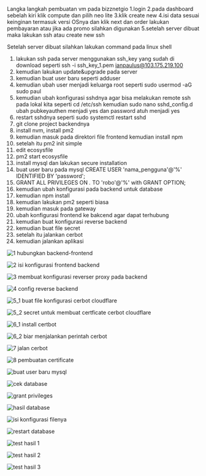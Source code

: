 Langka langkah pembuatan vm pada bizznetgio 1.login 2.pada dashboard sebelah kiri klik compute dan pilih neo lite 3.klik create new 4.isi data sesuai keinginan termasuk versi OSnya dan klik next dan order lakukan pembayaran atau jika ada promo silahkan digunakan 5.setelah server dibuat maka lakukan ssh atau create new ssh

Setelah server dibuat silahkan lakukan command pada linux shell

1. lakukan ssh pada server menggunakan ssh_key yang sudah di download seperti ssh -i ssh_key_1.pem ianpaulus@103.175.219.100
2. kemudian lakukan update&upgrade pada server
3. kemudian buat user baru seperti adduser
4. kemudian ubah user menjadi keluarga root seperti sudo usermod -aG sudo paul
5. kemudian ubah konfigurasi sshdnya agar bisa melakukan remote ssh pada lokal kita seperti cd /etc/ssh kemudian sudo nano sshd_config.d ubah pubkeyauthen menjadi yes dan password atuh menjadi yes
6. restart sshdnya seperti sudo systemctl restart sshd
7. git clone project backendnya
8. install nvm, install pm2
9. kemudian masuk pada direktori file frontend kemudian install npm
10. setelah itu pm2 init simple
11. edit ecosysfile
12. pm2 start ecosysfile
13. install mysql dan lakukan secure installation
14. buat user baru pada mysql CREATE USER 'nama_pengguna'@'%' IDENTIFIED BY 'password';
15.  GRANT ALL PRIVILEGES ON *.* TO 'robo'@'%' with GRANT OPTION;
16.  kemudian ubah konfigurasi pada backend untuk database
17.  kemudian npm install
18.  kemudian lakukan pm2 seperti biasa
19.  kemudian masuk pada gateway
20.  ubah konfigurasi frontend ke bakcend agar dapat terhubung
21.  kemudian buat konfigurasi reverse backend
22.  kemudian buat file secret
23.  setelah itu jalankan cerbot
24.  kemudian jalankan aplikasi

    
![1 hubungkan backend-frontend](https://github.com/sinambela99/devops-19-dumbways/assets/80032508/09adf502-2fa0-4f73-8598-c48fa8e14972)

![2 isi konfigurasi frontend backend](https://github.com/sinambela99/devops-19-dumbways/assets/80032508/3146fd9f-d838-40a1-a4cf-55c792eda493)

![3 membuat konfigurasi reverser proxy pada backend](https://github.com/sinambela99/devops-19-dumbways/assets/80032508/6481dbfb-8f3c-4809-9f5e-f4255ac26392)

![4 config reverse backend](https://github.com/sinambela99/devops-19-dumbways/assets/80032508/ab5ea2fa-a4d9-449a-b836-7879c5087dfa)

![5_1 buat file konfigurasi cerbot cloudflare](https://github.com/sinambela99/devops-19-dumbways/assets/80032508/e38dc458-90ff-4a12-8b91-8312b655511d)

![5_2 secret untuk membuat certficate cerbot cloudflare](https://github.com/sinambela99/devops-19-dumbways/assets/80032508/f536f225-8993-49d4-854f-010b41111020)

![6_1 install certbot](https://github.com/sinambela99/devops-19-dumbways/assets/80032508/26bd5e75-2299-493f-b412-5033ca045f86)

![6_2 biar menjalankan perintah cerbot ](https://github.com/sinambela99/devops-19-dumbways/assets/80032508/561a8243-a5db-4d67-bab3-b6943e882841)

![7 jalan cerbot](https://github.com/sinambela99/devops-19-dumbways/assets/80032508/eb5065d8-c704-4957-8304-765e8e403b2e)

![8 pembuatan certificate](https://github.com/sinambela99/devops-19-dumbways/assets/80032508/17ce1253-f9ee-43e0-a2ca-1e790ed9a141)

![buat user baru mysql](https://github.com/sinambela99/devops-19-dumbways/assets/80032508/90d241c6-6320-4f76-9c8a-5d4c19a7c9b8)

![cek database](https://github.com/sinambela99/devops-19-dumbways/assets/80032508/28f4b721-df0d-48c4-8916-e3077a88cb5a)

![grant privileges](https://github.com/sinambela99/devops-19-dumbways/assets/80032508/d6539c2d-4df8-479f-ba35-958d12a87305)

![hasil database](https://github.com/sinambela99/devops-19-dumbways/assets/80032508/7976e83e-7074-481f-b607-101c6ae7318c)

![isi konfigurasi filenya](https://github.com/sinambela99/devops-19-dumbways/assets/80032508/d2981335-d3cd-44eb-9f74-8a8cd862ac80)

![restart database](https://github.com/sinambela99/devops-19-dumbways/assets/80032508/91c090bb-9e36-4ac5-92fe-5e2214fdf8c1)

![test hasil 1](https://github.com/sinambela99/devops-19-dumbways/assets/80032508/a4f1d2d9-36eb-4632-885e-a7ef1af322f5)

![test hasil 2](https://github.com/sinambela99/devops-19-dumbways/assets/80032508/dc740bff-3efe-429b-bb4b-3c87fd3530cd)

![test hasil 3](https://github.com/sinambela99/devops-19-dumbways/assets/80032508/50c80fd4-25e9-4e80-93dd-526d43c9f0b7)

